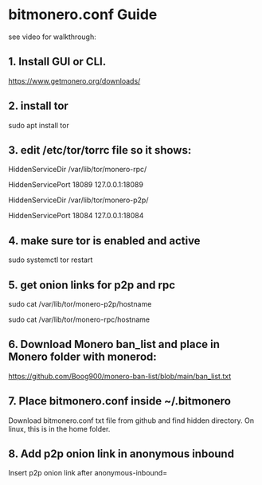 # bitmonero.conf Guide

see video for walkthrough: 


## 1. Install GUI or CLI.

https://www.getmonero.org/downloads/



  
## 2. install tor 

sudo apt install tor

 
## 3. edit /etc/tor/torrc file so it shows:


HiddenServiceDir /var/lib/tor/monero-rpc/

HiddenServicePort 18089 127.0.0.1:18089

HiddenServiceDir /var/lib/tor/monero-p2p/

HiddenServicePort 18084 127.0.0.1:18084



## 4. make sure tor is enabled and active

sudo systemctl tor restart


## 5. get onion links for p2p and rpc

sudo cat /var/lib/tor/monero-p2p/hostname

sudo cat /var/lib/tor/monero-rpc/hostname



## 6. Download Monero ban_list and place in Monero folder with monerod:

https://github.com/Boog900/monero-ban-list/blob/main/ban_list.txt


## 7. Place bitmonero.conf inside ~/.bitmonero

Download bitmonero.conf txt file from github and find hidden directory. On linux, this is in the home folder. 


## 8. Add p2p onion link in anonymous inbound

Insert p2p onion link after anonymous-inbound=

